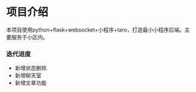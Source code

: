 

# 项目介绍
本项目使用python+flask+websocket+小程序+taro，打造最小小程序后端。主要服务于小区内。

### 迭代进度
- 新增状态删除
- 新增聊天室
- 新增文章功能
